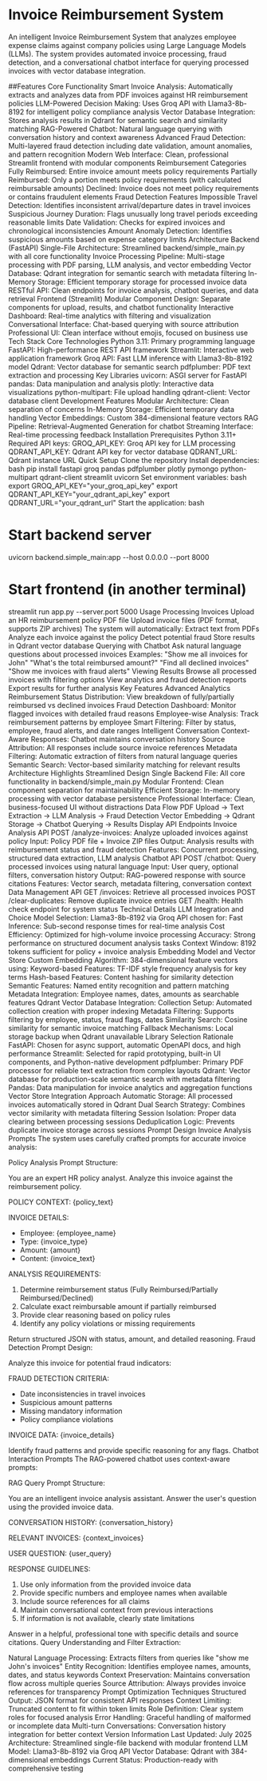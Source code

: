 # Invoice Reimbursement System

An intelligent Invoice Reimbursement System that analyzes employee expense claims against company policies using Large Language Models (LLMs). The system provides automated invoice processing, fraud detection, and a conversational chatbot interface for querying processed invoices with vector database integration.

##Features
Core Functionality
Smart Invoice Analysis: Automatically extracts and analyzes data from PDF invoices against HR reimbursement policies
LLM-Powered Decision Making: Uses Groq API with Llama3-8b-8192 for intelligent policy compliance analysis
Vector Database Integration: Stores analysis results in Qdrant for semantic search and similarity matching
RAG-Powered Chatbot: Natural language querying with conversation history and context awareness
Advanced Fraud Detection: Multi-layered fraud detection including date validation, amount anomalies, and pattern recognition
Modern Web Interface: Clean, professional Streamlit frontend with modular components
Reimbursement Categories
Fully Reimbursed: Entire invoice amount meets policy requirements
Partially Reimbursed: Only a portion meets policy requirements (with calculated reimbursable amounts)
Declined: Invoice does not meet policy requirements or contains fraudulent elements
Fraud Detection Features
Impossible Travel Detection: Identifies inconsistent arrival/departure dates in travel invoices
Suspicious Journey Duration: Flags unusually long travel periods exceeding reasonable limits
Date Validation: Checks for expired invoices and chronological inconsistencies
Amount Anomaly Detection: Identifies suspicious amounts based on expense category limits
Architecture
Backend (FastAPI)
Single-File Architecture: Streamlined backend/simple_main.py with all core functionality
Invoice Processing Pipeline: Multi-stage processing with PDF parsing, LLM analysis, and vector embedding
Vector Database: Qdrant integration for semantic search with metadata filtering
In-Memory Storage: Efficient temporary storage for processed invoice data
RESTful API: Clean endpoints for invoice analysis, chatbot queries, and data retrieval
Frontend (Streamlit)
Modular Component Design: Separate components for upload, results, and chatbot functionality
Interactive Dashboard: Real-time analytics with filtering and visualization
Conversational Interface: Chat-based querying with source attribution
Professional UI: Clean interface without emojis, focused on business use
Tech Stack
Core Technologies
Python 3.11: Primary programming language
FastAPI: High-performance REST API framework
Streamlit: Interactive web application framework
Groq API: Fast LLM inference with Llama3-8b-8192 model
Qdrant: Vector database for semantic search
pdfplumber: PDF text extraction and processing
Key Libraries
uvicorn: ASGI server for FastAPI
pandas: Data manipulation and analysis
plotly: Interactive data visualizations
python-multipart: File upload handling
qdrant-client: Vector database client
Development Features
Modular Architecture: Clean separation of concerns
In-Memory Storage: Efficient temporary data handling
Vector Embeddings: Custom 384-dimensional feature vectors
RAG Pipeline: Retrieval-Augmented Generation for chatbot
Streaming Interface: Real-time processing feedback
Installation
Prerequisites
Python 3.11+
Required API keys:
GROQ_API_KEY: Groq API key for LLM processing
QDRANT_API_KEY: Qdrant API key for vector database
QDRANT_URL: Qdrant instance URL
Quick Setup
Clone the repository
Install dependencies:
bash
pip install fastapi groq pandas pdfplumber plotly pymongo python-multipart qdrant-client streamlit uvicorn
Set environment variables:
bash
export GROQ_API_KEY="your_groq_api_key"
export QDRANT_API_KEY="your_qdrant_api_key"
export QDRANT_URL="your_qdrant_url"
Start the application:
bash
# Start backend server
uvicorn backend.simple_main:app --host 0.0.0.0 --port 8000

# Start frontend (in another terminal)
streamlit run app.py --server.port 5000
Usage
Processing Invoices
Upload an HR reimbursement policy PDF file
Upload invoice files (PDF format, supports ZIP archives)
The system will automatically:
Extract text from PDFs
Analyze each invoice against the policy
Detect potential fraud
Store results in Qdrant vector database
Querying with Chatbot
Ask natural language questions about processed invoices
Examples:
"Show me all invoices for John"
"What's the total reimbursed amount?"
"Find all declined invoices"
"Show me invoices with fraud alerts"
Viewing Results
Browse all processed invoices with filtering options
View analytics and fraud detection reports
Export results for further analysis
Key Features
Advanced Analytics
Reimbursement Status Distribution: View breakdown of fully/partially reimbursed vs declined invoices
Fraud Detection Dashboard: Monitor flagged invoices with detailed fraud reasons
Employee-wise Analysis: Track reimbursement patterns by employee
Smart Filtering: Filter by status, employee, fraud alerts, and date ranges
Intelligent Conversation
Context-Aware Responses: Chatbot maintains conversation history
Source Attribution: All responses include source invoice references
Metadata Filtering: Automatic extraction of filters from natural language queries
Semantic Search: Vector-based similarity matching for relevant results
Architecture Highlights
Streamlined Design
Single Backend File: All core functionality in backend/simple_main.py
Modular Frontend: Clean component separation for maintainability
Efficient Storage: In-memory processing with vector database persistence
Professional Interface: Clean, business-focused UI without distractions
Data Flow
PDF Upload → Text Extraction → LLM Analysis → Fraud Detection
Vector Embedding → Qdrant Storage → Chatbot Querying → Results Display
API Endpoints
Invoice Analysis API
POST /analyze-invoices: Analyze uploaded invoices against policy
Input: Policy PDF file + Invoice ZIP files
Output: Analysis results with reimbursement status and fraud detection
Features: Concurrent processing, structured data extraction, LLM analysis
Chatbot API
POST /chatbot: Query processed invoices using natural language
Input: User query, optional filters, conversation history
Output: RAG-powered response with source citations
Features: Vector search, metadata filtering, conversation context
Data Management API
GET /invoices: Retrieve all processed invoices
POST /clear-duplicates: Remove duplicate invoice entries
GET /health: Health check endpoint for system status
Technical Details
LLM Integration and Choice
Model Selection: Llama3-8b-8192 via Groq API chosen for:
Fast Inference: Sub-second response times for real-time analysis
Cost Efficiency: Optimized for high-volume invoice processing
Accuracy: Strong performance on structured document analysis tasks
Context Window: 8192 tokens sufficient for policy + invoice analysis
Embedding Model and Vector Store
Custom Embedding Algorithm: 384-dimensional feature vectors using:
Keyword-based Features: TF-IDF style frequency analysis for key terms
Hash-based Features: Content hashing for similarity detection
Semantic Features: Named entity recognition and pattern matching
Metadata Integration: Employee names, dates, amounts as searchable features
Qdrant Vector Database Integration:
Collection Setup: Automated collection creation with proper indexing
Metadata Filtering: Supports filtering by employee, status, fraud flags, dates
Similarity Search: Cosine similarity for semantic invoice matching
Fallback Mechanisms: Local storage backup when Qdrant unavailable
Library Selection Rationale
FastAPI: Chosen for async support, automatic OpenAPI docs, and high performance
Streamlit: Selected for rapid prototyping, built-in UI components, and Python-native development
pdfplumber: Primary PDF processor for reliable text extraction from complex layouts
Qdrant: Vector database for production-scale semantic search with metadata filtering
Pandas: Data manipulation for invoice analytics and aggregation functions
Vector Store Integration Approach
Automatic Storage: All processed invoices automatically stored in Qdrant
Dual Search Strategy: Combines vector similarity with metadata filtering
Session Isolation: Proper data clearing between processing sessions
Deduplication Logic: Prevents duplicate invoice storage across sessions
Prompt Design
Invoice Analysis Prompts
The system uses carefully crafted prompts for accurate invoice analysis:

Policy Analysis Prompt Structure:

You are an expert HR policy analyst. Analyze this invoice against the reimbursement policy.

POLICY CONTEXT:
{policy_text}

INVOICE DETAILS:
- Employee: {employee_name}
- Type: {invoice_type}
- Amount: {amount}
- Content: {invoice_text}

ANALYSIS REQUIREMENTS:
1. Determine reimbursement status (Fully Reimbursed/Partially Reimbursed/Declined)
2. Calculate exact reimbursable amount if partially reimbursed
3. Provide clear reasoning based on policy rules
4. Identify any policy violations or missing requirements

Return structured JSON with status, amount, and detailed reasoning.
Fraud Detection Prompt Design:

Analyze this invoice for potential fraud indicators:

FRAUD DETECTION CRITERIA:
- Date inconsistencies in travel invoices
- Suspicious amount patterns
- Missing mandatory information
- Policy compliance violations

INVOICE DATA:
{invoice_details}

Identify fraud patterns and provide specific reasoning for any flags.
Chatbot Interaction Prompts
The RAG-powered chatbot uses context-aware prompts:

RAG Query Prompt Structure:

You are an intelligent invoice analysis assistant. Answer the user's question using the provided invoice data.

CONVERSATION HISTORY:
{conversation_history}

RELEVANT INVOICES:
{context_invoices}

USER QUESTION: {user_query}

RESPONSE GUIDELINES:
1. Use only information from the provided invoice data
2. Provide specific numbers and employee names when available
3. Include source references for all claims
4. Maintain conversational context from previous interactions
5. If information is not available, clearly state limitations

Answer in a helpful, professional tone with specific details and source citations.
Query Understanding and Filter Extraction:

Natural Language Processing: Extracts filters from queries like "show me John's invoices"
Entity Recognition: Identifies employee names, amounts, dates, and status keywords
Context Preservation: Maintains conversation flow across multiple queries
Source Attribution: Always provides invoice references for transparency
Prompt Optimization Techniques
Structured Output: JSON format for consistent API responses
Context Limiting: Truncated content to fit within token limits
Role Definition: Clear system roles for focused analysis
Error Handling: Graceful handling of malformed or incomplete data
Multi-turn Conversations: Conversation history integration for better context
Version Information
Last Updated: July 2025
Architecture: Streamlined single-file backend with modular frontend
LLM Model: Llama3-8b-8192 via Groq API
Vector Database: Qdrant with 384-dimensional embeddings
Current Status: Production-ready with comprehensive testing
